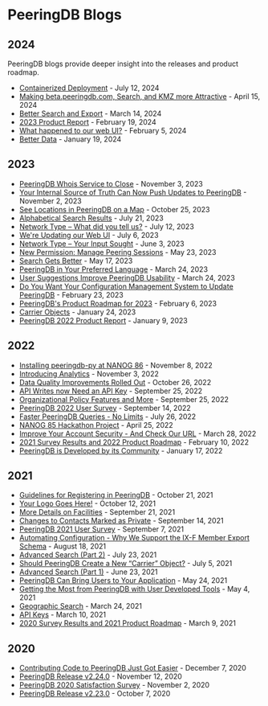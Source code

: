 # PeeringDB Blogs

## 2024

PeeringDB blogs provide deeper insight into the releases and product roadmap.

- [Containerized Deployment](blog/containerize.md) - July 12, 2024
- [Making beta.peeringdb.com, Search, and KMZ more Attractive](blog/improving_beta_and_kmz_export.md) - April 15, 2024
- [Better Search and Export](blog/better_search_and_export.md) - March 14, 2024
- [2023 Product Report](blog/2023_product_report.md) - February 19, 2024
- [What happened to our web UI?](blog/what_happened_to_our_web_ui.md) - February 5, 2024
- [Better Data](blog/better_data.md) - January 19, 2024

## 2023

- [PeeringDB Whois Service to Close](blog/whois_to_close.md) - November 3, 2023
- [Your Internal Source of Truth Can Now Push Updates to PeeringDB](blog/updates_from_an_internal_source_of_truth.md) - November 2, 2023
- [See Locations in PeeringDB on a Map](blog/peeringdb_map_with_kmz.md) - October 25, 2023
- [Alphabetical Search Results](blog/alphabetical_search.md) - July 21, 2023
- [Network Type – What did you tell us?](blog/network_type_what_you_told_us.md) - July 12, 2023
- [We're Updating our Web UI](blog/updating_our_webUI.md) - July 6, 2023
- [Network Type – Your Input Sought](blog/network_type_your_input_sought.md) - June 3, 2023
- [New Permission: Manage Peering Sessions](blog/new_permission_manage_peering_sessions.md) - May 23, 2023
- [Search Gets Better](blog/search_gets_better.md) - May 17, 2023
- [PeeringDB in Your Preferred Language](blog/peeringdb_in_your_preferred_language.md) - March 24, 2023
- [User Suggestions Improve PeeringDB Usability](blog/user_suggestions_improve_PeeringDB_usability.md) - March 24, 2023
- [Do You Want Your Configuration Management System to Update PeeringDB](blog/nanog_87_hackathon_proof_of_concept.md) - February 23, 2023
- [PeeringDB's Product Roadmap for 2023](blog/peeringdb_2023_roadmap.md) - February 6, 2023
- [Carrier Objects](blog/carrier_object_deployed.md) - January 24, 2023
- [PeeringDB 2022 Product Report](blog/2022_product_report.md) - January 9, 2023

## 2022

- [Installing peeringdb-py at NANOG 86](blog/installing_peeringdb-py.md) - November 8, 2022
- [Introducing Analytics](blog/introducing_analytics.md) - November 3, 2022
- [Data Quality Improvements Rolled Out](blog/data_quality_improvements.md) - October 26, 2022
- [API Writes now Need an API Key](blog/api_writes_need_api_key.md) - September 25, 2022
- [Organizational Policy Features and More](blog/organizational_policy.md) - September 25, 2022
- [PeeringDB 2022 User Survey](blog/peeringdb_2022_user_survey.md) - September 14, 2022
- [Faster PeeringDB Queries - No Limits](blog/faster_queries.md) - July 26, 2022
- [NANOG 85 Hackathon Project](blog/nanog_85_hackathon.md) - April 25, 2022
- [Improve Your Account Security - And Check Our URL](blog/u2f_and_url.md) - March 28, 2022
- [2021 Survey Results and 2022 Product Roadmap](blog/peeringdb_2021_survey_2022_roadmap.md) - February 10, 2022
- [PeeringDB is Developed by its Community](blog/peeringdb_is_developed_by_its_community.md) - January 17, 2022

## 2021

- [Guidelines for Registering in PeeringDB](blog/guidelines_for_registering.md) - October 21, 2021
- [Your Logo Goes Here!](blog/your_logo_goes_here.md) - October 12, 2021
- [More Details on Facilities](blog/more_details_facilities.md) - September 21, 2021
- [Changes to Contacts Marked as Private](blog/contacts_marked_private.md) - September 14, 2021
- [PeeringDB 2021 User Survey](blog/peeringdb_2021_user_survey.md) - September 7, 2021
- [Automating Configuration - Why We Support the IX-F Member Export Schema](blog/automating_configuration.md) - August 18, 2021
- [Advanced Search (Part 2)](blog/advanced_search_2.md) - July 23, 2021
- [Should PeeringDB Create a New “Carrier” Object?](blog/carrier_object.md) - July 5, 2021
- [Advanced Search (Part 1)](blog/advanced_search_1.md) - June 23, 2021
- [PeeringDB Can Bring Users to Your Application](blog/oauth_users.md) - May 24, 2021
- [Getting the Most from PeeringDB with User Developed Tools](blog/user_developed_tools.md) - May 4, 2021
- [Geographic Search](blog/geographic_search.md) - March 24, 2021
- [API Keys](blog/api_keys.md) - March 10, 2021
- [2020 Survey Results and 2021 Product Roadmap](blog/peeringdb_2020_survey_2021_roadmap.md) - March 9, 2021

## 2020

- [Contributing Code to PeeringDB Just Got Easier](blog/contributing_code.md) - December 7, 2020
- [PeeringDB Release v2.24.0](blog/peeringdb_release_v2.24.0.md) - November 12, 2020
- [PeeringDB 2020 Satisfaction Survey](blog/peeringdb_2020_satisfaction_survey.md) - November 2, 2020
- [PeeringDB Release v2.23.0](blog/peeringdb_release_v2.23.0.md) - October 7, 2020
